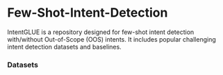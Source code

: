 # Few-Shot-Intent-Detection


IntentGLUE is a repository designed for few-shot intent detection with/without Out-of-Scope (OOS) intents. It includes popular challenging intent detection datasets and baselines.


### Datasets 

  
